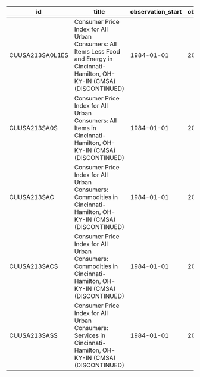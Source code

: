 | id              | title                                                                                                                               | observation_start   | observation_end   |
|-----------------|-------------------------------------------------------------------------------------------------------------------------------------|---------------------|-------------------|
| CUUSA213SA0L1ES | Consumer Price Index for All Urban Consumers: All Items Less Food and Energy in Cincinnati-Hamilton, OH-KY-IN (CMSA) (DISCONTINUED) | 1984-01-01          | 2017-07-01        |
| CUUSA213SA0S    | Consumer Price Index for All Urban Consumers: All Items in Cincinnati-Hamilton, OH-KY-IN (CMSA) (DISCONTINUED)                      | 1984-01-01          | 2017-07-01        |
| CUUSA213SAC     | Consumer Price Index for All Urban Consumers: Commodities in Cincinnati-Hamilton, OH-KY-IN (CMSA) (DISCONTINUED)                    | 1984-01-01          | 2017-01-01        |
| CUUSA213SACS    | Consumer Price Index for All Urban Consumers: Commodities in Cincinnati-Hamilton, OH-KY-IN (CMSA) (DISCONTINUED)                    | 1984-01-01          | 2017-07-01        |
| CUUSA213SASS    | Consumer Price Index for All Urban Consumers: Services in Cincinnati-Hamilton, OH-KY-IN (CMSA) (DISCONTINUED)                       | 1984-01-01          | 2017-07-01        |